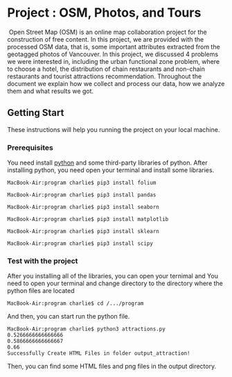 # Project : OSM, Photos, and Tours

​	Open Street Map (OSM) is an online map collaboration project for the construction of free content. In this project, we are provided with the processed OSM data, that is, some important attributes extracted from the geotagged photos of Vancouver. In this project, we discussed 4 problems we were interested in, including the urban functional zone problem, where to choose a hotel, the distribution of chain restaurants and non-chain restaurants and tourist attractions recommendation. Throughout the document we explain how we collect and process our data, how we analyze them and what results we got.

## Getting Start

These instructions will help you running the project on your local machine.

### Prerequisites

You need install [python](https://www.python.org/) and some third-party libraries of python. After installing python, you need open your terminal and install some libraries.

~~~
MacBook-Air:program charlie$ pip3 install folium
~~~

~~~ 
MacBook-Air:program charlie$ pip3 install pandas
~~~

~~~
MacBook-Air:program charlie$ pip3 install seaborn
~~~

~~~
MacBook-Air:program charlie$ pip3 install matplotlib
~~~

~~~
MacBook-Air:program charlie$ pip3 install sklearn
~~~

~~~
MacBook-Air:program charlie$ pip3 install scipy
~~~



### Test with the project

After you installing all of the libraries, you can open your ternimal and You need to open your terminal and change directory to the directory where the python files are located

~~~ 
MacBook-Air:program charlie$ cd /.../program
~~~

And then, you can start run the python file.

~~~
MacBook-Air:program charlie$ python3 attractions.py
0.5266666666666666
0.5866666666666667
0.66
Successfully Create HTML Files in folder output_attraction!
~~~

Then, you can find some HTML files and png files in the output directory.



 